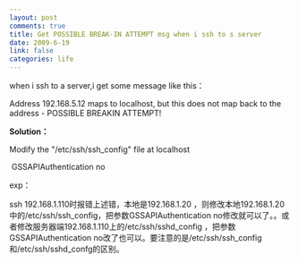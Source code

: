 ```yaml
--- 
layout: post
comments: true
title: Get POSSIBLE BREAK-IN ATTEMPT msg when i ssh to s server
date: 2009-6-19
link: false
categories: life
---
```

<p>when i ssh to a server,i get some message like this：</p>
<p>Address 192.168.5.12 maps to localhost, but this does not map back to the address - POSSIBLE BREAKIN ATTEMPT!</p>
<p><strong>Solution：</strong></p>
<p>Modify the &quot;/etc/ssh/ssh_config&quot; file at localhost</p>
<p>&nbsp;GSSAPIAuthentication no</p>
<p>exp：</p>
<p>ssh 192.168.1.110时报错上述错，本地是192.168.1.20 ，则修改本地192.168.1.20中的/etc/ssh/ssh_config，把参数GSSAPIAuthentication no修改就可以了。。或者修改服务器端192.168.1.110上的/etc/ssh/sshd_config ，把参数GSSAPIAuthentication no改了也可以。要注意的是/etc/ssh/ssh_config和/etc/ssh/sshd_confg的区别。</p>
